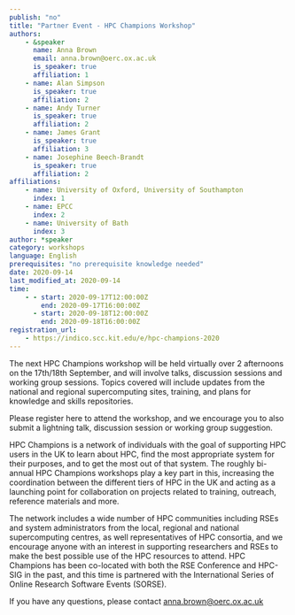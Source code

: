 ```yaml
---
publish: "no"
title: "Partner Event - HPC Champions Workshop"
authors:
    - &speaker
      name: Anna Brown
      email: anna.brown@oerc.ox.ac.uk
      is_speaker: true
      affiliation: 1
    - name: Alan Simpson
      is_speaker: true
      affiliation: 2
    - name: Andy Turner
      is_speaker: true
      affiliation: 2
    - name: James Grant
      is_speaker: true
      affiliation: 3
    - name: Josephine Beech-Brandt
      is_speaker: true
      affiliation: 2
affiliations:
    - name: University of Oxford, University of Southampton
      index: 1
    - name: EPCC
      index: 2
    - name: University of Bath
      index: 3
author: *speaker
category: workshops
language: English
prerequisites: "no prerequisite knowledge needed"
date: 2020-09-14
last_modified_at: 2020-09-14
time:
    - - start: 2020-09-17T12:00:00Z
        end: 2020-09-17T16:00:00Z
      - start: 2020-09-18T12:00:00Z
        end: 2020-09-18T16:00:00Z
registration_url:
    - https://indico.scc.kit.edu/e/hpc-champions-2020
---
```

The next HPC Champions workshop will be held virtually over 2 afternoons on the 17th/18th September, and will involve talks, discussion sessions and working group sessions. Topics covered will include updates from the national and regional supercomputing sites, training, and plans for knowledge and skills repositories. 

Please register here to attend the workshop, and we encourage you to also submit a lightning talk, discussion session or working group suggestion.

HPC Champions is a network of individuals with the goal of supporting HPC users in the UK to learn about HPC, find the most appropriate system for their purposes, and to get the most out of that system. The roughly bi-annual HPC Champions workshops play a key part in this, increasing the coordination between the different tiers of HPC in the UK and acting as a launching point for collaboration on projects related to training, outreach, reference materials and more. 

The network includes a wide number of HPC communities including RSEs and system administrators from the local, regional and national supercomputing centres, as well representatives of HPC consortia, and we encourage anyone with an interest in supporting researchers and RSEs to make the best possible use of the HPC resources to attend. HPC Champions has been co-located with both the RSE Conference and HPC-SIG in the past, and this time is partnered with the International Series of Online Research Software Events (SORSE).

If you have any questions, please contact anna.brown@oerc.ox.ac.uk
